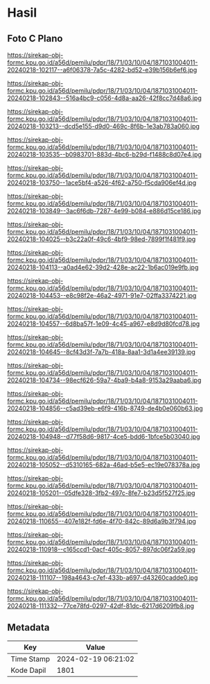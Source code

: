 # Hasil

## Foto C Plano

https://sirekap-obj-formc.kpu.go.id/a56d/pemilu/pdpr/18/71/03/10/04/1871031004011-20240218-102117--a6f06378-7a5c-4282-bd52-e39b156b6ef6.jpg

https://sirekap-obj-formc.kpu.go.id/a56d/pemilu/pdpr/18/71/03/10/04/1871031004011-20240218-102843--516a4bc9-c056-4d8a-aa26-42f8cc7d48a6.jpg

https://sirekap-obj-formc.kpu.go.id/a56d/pemilu/pdpr/18/71/03/10/04/1871031004011-20240218-103213--dcd5e155-d9d0-469c-8f6b-1e3ab783a060.jpg

https://sirekap-obj-formc.kpu.go.id/a56d/pemilu/pdpr/18/71/03/10/04/1871031004011-20240218-103535--b0983701-883d-4bc6-b29d-f1488c8d07e4.jpg

https://sirekap-obj-formc.kpu.go.id/a56d/pemilu/pdpr/18/71/03/10/04/1871031004011-20240218-103750--1ace5bf4-a526-4f62-a750-f5cda906ef4d.jpg

https://sirekap-obj-formc.kpu.go.id/a56d/pemilu/pdpr/18/71/03/10/04/1871031004011-20240218-103849--3ac6f6db-7287-4e99-b084-e886d15ce186.jpg

https://sirekap-obj-formc.kpu.go.id/a56d/pemilu/pdpr/18/71/03/10/04/1871031004011-20240218-104025--b3c22a0f-49c6-4bf9-98ed-7899f1f481f9.jpg

https://sirekap-obj-formc.kpu.go.id/a56d/pemilu/pdpr/18/71/03/10/04/1871031004011-20240218-104113--a0ad4e62-39d2-428e-ac22-1b6ac019e9fb.jpg

https://sirekap-obj-formc.kpu.go.id/a56d/pemilu/pdpr/18/71/03/10/04/1871031004011-20240218-104453--e8c98f2e-46a2-4971-91e7-02ffa3374221.jpg

https://sirekap-obj-formc.kpu.go.id/a56d/pemilu/pdpr/18/71/03/10/04/1871031004011-20240218-104557--6d8ba57f-1e09-4c45-a967-e8d9d80fcd78.jpg

https://sirekap-obj-formc.kpu.go.id/a56d/pemilu/pdpr/18/71/03/10/04/1871031004011-20240218-104645--8cf43d3f-7a7b-418a-8aa1-3d1a4ee39139.jpg

https://sirekap-obj-formc.kpu.go.id/a56d/pemilu/pdpr/18/71/03/10/04/1871031004011-20240218-104734--98ecf626-59a7-4ba9-b4a8-9153a29aaba6.jpg

https://sirekap-obj-formc.kpu.go.id/a56d/pemilu/pdpr/18/71/03/10/04/1871031004011-20240218-104856--c5ad39eb-e6f9-416b-8749-de4b0e060b63.jpg

https://sirekap-obj-formc.kpu.go.id/a56d/pemilu/pdpr/18/71/03/10/04/1871031004011-20240218-104948--d77f58d6-9817-4ce5-bdd6-1bfce5b03040.jpg

https://sirekap-obj-formc.kpu.go.id/a56d/pemilu/pdpr/18/71/03/10/04/1871031004011-20240218-105052--d5310165-682a-46ad-b5e5-ec19e078378a.jpg

https://sirekap-obj-formc.kpu.go.id/a56d/pemilu/pdpr/18/71/03/10/04/1871031004011-20240218-105201--05dfe328-3fb2-497c-8fe7-b23d5f527f25.jpg

https://sirekap-obj-formc.kpu.go.id/a56d/pemilu/pdpr/18/71/03/10/04/1871031004011-20240218-110655--407e182f-fd6e-4f70-842c-89d6a9b3f794.jpg

https://sirekap-obj-formc.kpu.go.id/a56d/pemilu/pdpr/18/71/03/10/04/1871031004011-20240218-110918--c165ccd1-0acf-405c-8057-897dc06f2a59.jpg

https://sirekap-obj-formc.kpu.go.id/a56d/pemilu/pdpr/18/71/03/10/04/1871031004011-20240218-111107--198a4643-c7ef-433b-a697-d43260cadde0.jpg

https://sirekap-obj-formc.kpu.go.id/a56d/pemilu/pdpr/18/71/03/10/04/1871031004011-20240218-111332--77ce78fd-0297-42df-81dc-6217d6209fb8.jpg


## Metadata

| Key        | Value               |
| ---------- | ------------------- |
| Time Stamp | 2024-02-19 06:21:02 |
| Kode Dapil | 1801                |



